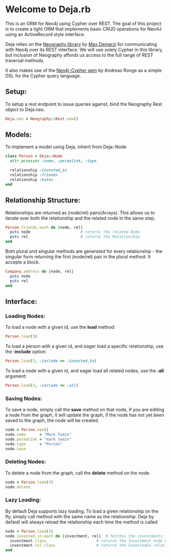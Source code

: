 Welcome to Deja.rb
==================
This is an ORM for Neo4j using Cypher over REST. The goal of this project is to create a light ORM that implements basic CRUD operations for Neo4J using an ActiveRecord style interface.

Deja relies on the [Neography library](https://github.com/maxdemarzi/neography) by [Max Demarzi](http://maxdemarzi.com/) for communicating with Neo4j over its REST interface. We will use solely Cypher in this library, but inclusion of Neography affords us access to the full range of REST traversal methods.


It also makes use of the [Neo4j-Cypher gem](https://github.com/andreasronge/neo4j-cypher) by Andreas Ronge as a simple DSL for the Cypher query language.


Setup:
-----
To setup a rest endpoint to issue queries against, bind the Neography Rest object to Deja.neo.
  ```ruby
  Deja.neo = Neography::Rest.new()
  ```
Models:
------
To implement a model using Deja, inherit from Deja::Node
  ```ruby
  class Person < Deja::Node
    attr_accessor :name, :permalink, :type

    relationship :invested_in
    relationship :friends
    relationship :hates
  end
  ```
Relationship Structure:
-----------------------
Relationships are returned as (node/rel) pairs(Arrays). This allows us to iterate over both the relationship and the related node in the same step.
  ```ruby
  Person.friends.each do |node, rel|
    puts node                      # returns the related Node
    puts rel                       # returns the Relationship
  end
  ```

Both plural and singular methods are generated for every relationship - the singular form returning the first (node/rel) pair in the plural method. It accepts a block.
  ```ruby
  Company.address do |node, rel|
    puts node
    puts rel
  end
  ```

Interface:
----------
### Loading Nodes:
To load a node with a given id, use the **load** method:
  ```ruby
  Person.load(3)
  ```
To load a person with a given id, and eager load a specific relationship, use the **:include** option:
  ```ruby
  Person.load(3, :include => :invested_in)
  ```
To load a node with a given id, and eager load all related nodes, use the **:all** argument:
  ```ruby
  Person.load(3, :include => :all)
  ```

### Saving Nodes:
To save a node, simply call the **save** method on that node, if you are editing a node from the graph, it will update the graph, if the node has not yet been saved to the graph, the node will be created.
  ```ruby
  node = Person.new()
  node.name      = "Mark Twain"
  node.permalink = "mark_twain"
  node.type      = "Person"
  node.save
  ```
### Deleting Nodes:
To delete a node from the graph, call the **delete** method on the node.
  ```ruby
  node = Person.load(3)
  node.delete
  ```
### Lazy Loading:
By default Deja supports lazy loading. To load a given relationship on the fly, simply call method with the same name as the relationship. Deja by default will always reload the relationship each time the method is called
  ```ruby
  node = Person.load(3)
  node.invested_in.each do |investment, rel|  # fetches the investments from the graph
    investment.class                      # returns the Investment node object
    investment.rel.class                  # returns the InvestedIn relationship object
  end
  ```

